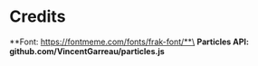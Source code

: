 # Credits
**Font: https://fontmeme.com/fonts/frak-font/**\
**Particles API: github.com/VincentGarreau/particles.js**
